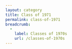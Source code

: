 ```yaml
---
layout: category
title: Class of 1971
permalink: class-of-1971
breadcrumb:
  -
    label: Classes of 1970s
    url: /classes-of-1970s
---
```

